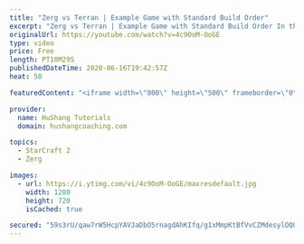 ```yaml
---
title: "Zerg vs Terran | Example Game with Standard Build Order"
excerpt: "Zerg vs Terran | Example Game with Standard Build Order In this guide we learn how to defend early Terran attacks.  Coaching -------------------------------------------------------------------------- Interested in Starcraft lessons? Check out my website! I would love to help you improve and reach your"
originalUrl: https://youtube.com/watch?v=4c9OoM-OoGE
type: video
price: Free
length: PT10M29S
publishedDateTime: 2020-06-16T19:42:57Z
heat: 50

featuredContent: "<iframe width=\"800\" height=\"500\" frameborder=\"0\" src=\"https://www.youtube.com/embed/4c9OoM-OoGE\" allow=\"accelerometer; autoplay; encrypted-media; gyroscope; picture-in-picture\" allowfullscreen></iframe>"

provider:
  name: HuShang Tutorials
  domain: hushangcoaching.com

topics:
  - StarCraft 2
  - Zerg

images:
  - url: https://i.ytimg.com/vi/4c9OoM-OoGE/maxresdefault.jpg
    width: 1280
    height: 720
    isCached: true

secured: "59s3rU/qaw7rW5HcpYAVJaDbO5rnagdAhKIfq/g1xMmpKtBfVvCZMdesylOQO/rjNf1mVvKfoMf+50GQ8Rl0xyV0oJfn1lxNjdxeVXbiFssTx59e9qJ1E6TgLjljZVPyCK44ELCikpYPWORoflpEerX3C3PEpsBwKBBKagiKdrz1307Ba66Mm7Jlxt2kSbsr6zj3CTpqnj0S4o8ON6NEsdzE9osfhRzr71SUz+2TBhLQlLPIPoE5WR7XUGPdWtwZYJYnxSv7g6Sfwd3QLDbjrnfehTlS18VFv4rDd+AAzwdpvaj2Uag3LDjOrXwrG6xKN3mcwmGx2BDuWItddlxkrWjyT5kr85XG336uVdLsDDh8SSFnMLrD//UxCvnnE80QYVT6bEzCS4pSUaicz+NbTzBkt05crLixGvqOXxsNTic=;TI1HpOkzgSa8vDZ5k0rZCw=="
---
```


